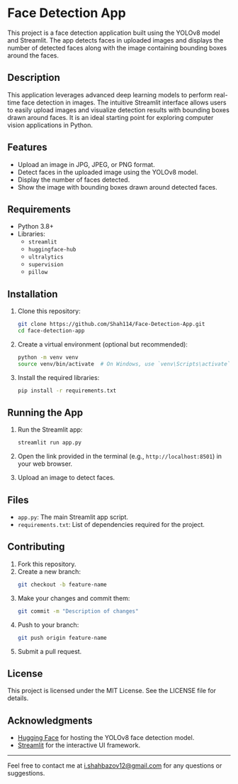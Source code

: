 # Face Detection App

This project is a face detection application built using the YOLOv8 model and Streamlit. The app detects faces in uploaded images and displays the number of detected faces along with the image containing bounding boxes around the faces.

## Description
This application leverages advanced deep learning models to perform real-time face detection in images. The intuitive Streamlit interface allows users to easily upload images and visualize detection results with bounding boxes drawn around faces. It is an ideal starting point for exploring computer vision applications in Python.

## Features
- Upload an image in JPG, JPEG, or PNG format.
- Detect faces in the uploaded image using the YOLOv8 model.
- Display the number of faces detected.
- Show the image with bounding boxes drawn around detected faces.

## Requirements
- Python 3.8+
- Libraries:
  - `streamlit`
  - `huggingface-hub`
  - `ultralytics`
  - `supervision`
  - `pillow`

## Installation
1. Clone this repository:
   ```bash
   git clone https://github.com/Shah114/Face-Detection-App.git
   cd face-detection-app
   ```

2. Create a virtual environment (optional but recommended):
   ```bash
   python -m venv venv
   source venv/bin/activate  # On Windows, use `venv\Scripts\activate`
   ```

3. Install the required libraries:
   ```bash
   pip install -r requirements.txt
   ```

## Running the App
1. Run the Streamlit app:
   ```bash
   streamlit run app.py
   ```

2. Open the link provided in the terminal (e.g., `http://localhost:8501`) in your web browser.

3. Upload an image to detect faces.

## Files
- `app.py`: The main Streamlit app script.
- `requirements.txt`: List of dependencies required for the project.

## Contributing
1. Fork this repository.
2. Create a new branch:
   ```bash
   git checkout -b feature-name
   ```
3. Make your changes and commit them:
   ```bash
   git commit -m "Description of changes"
   ```
4. Push to your branch:
   ```bash
   git push origin feature-name
   ```
5. Submit a pull request.

## License
This project is licensed under the MIT License. See the LICENSE file for details.

## Acknowledgments
- [Hugging Face](https://huggingface.co/) for hosting the YOLOv8 face detection model.
- [Streamlit](https://streamlit.io/) for the interactive UI framework.

---
Feel free to contact me at i.shahbazov12@gmail.com for any questions or suggestions.
